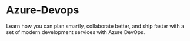 # Azure-Devops
Learn how you can plan smartly, collaborate better, and ship faster with a set of modern development services with Azure DevOps.
